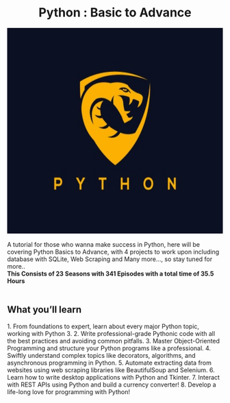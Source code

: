 <h1 align="center"><b>Python : Basic to Advance</b></h1>
<p align="center">
  <img height="480" width="700" src="background.jpg">
 </p>
A tutorial for those who wanna make success in Python, here will be covering Python Basics to Advance, with 4 projects to work upon including database with SQLite, Web Scraping and Many more..., so stay tuned for more..
<br>
<b>This Consists of 23 Seasons with 341 Episodes with a total time of 35.5 Hours</b>
<br><br>
<h2><b>What you’ll learn</b></h2>
1. From foundations to expert, learn about every major Python topic, working with Python 3.
2. Write professional-grade Pythonic code with all the best practices and avoiding common pitfalls.
3. Master Object-Oriented Programming and structure your Python programs like a professional.
4. Swiftly understand complex topics like decorators, algorithms, and asynchronous programming in Python.
5. Automate extracting data from websites using web scraping libraries like BeautifulSoup and Selenium.
6. Learn how to write desktop applications with Python and Tkinter.
7. Interact with REST APIs using Python and build a currency converter!
8. Develop a life-long love for programming with Python!
